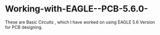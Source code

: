 # Working-with-EAGLE--PCB-5.6.0-

These are Basic Circuits , which I have worked on using EAGLE 5.6 Version for PCB designing. 
